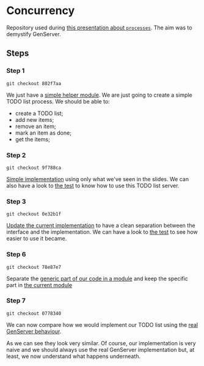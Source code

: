 # Concurrency

Repository used during [this presentation about `processes`](https://slides.com/kevindisneur/processes).
The aim was to demystify GenServer.

## Steps

### Step 1

```
git checkout 802f7aa
```

We just have a [simple helper module](https://github.com/kdisneur/processes/blob/802f7aa/lib/todolist.ex).
We are just going to create a simple TODO list process. We should be able to:

* create a TODO list;
* add new items;
* remove an item;
* mark an item as done;
* get the items;

### Step 2

```
git checkout 9f788ca
```

[Simple implementation](https://github.com/kdisneur/processes/blob/9f788ca/lib/todolist/process.ex) using only what
we've seen in the slides. We can also have a look to
[the test](https://github.com/kdisneur/processes/blob/9f788ca/test/todolist/process_test.exs) to know how to use
this TODO list server.

### Step 3

```
git checkout 0e32b1f
```

[Update the current implementation](https://github.com/kdisneur/processes/blob/0e32b1f/lib/todolist/process.ex) to
have a clean separation between the interface and the implementation. We can have a look to
[the test](https://github.com/kdisneur/processes/blob/0e32b1f/test/todolist/process_test.exs) to see how easier to use
it became.

### Step 6

```
git checkout 78e87e7
```

Separate the [generic part of our code in a module](https://github.com/kdisneur/processes/blob/78e87e7/lib/mygenserver.ex)
and keep the specific part in [the current module](https://github.com/kdisneur/processes/blob/78e87e7/lib/todolist/mygenserver.ex)

### Step 7

```
git checkout 0778340
```

We can now compare how we would implement our TODO list using the
[real GenServer behaviour](https://github.com/kdisneur/processes/blob/0778340/lib/todolist/genserver.ex).

As we can see they look very similar. Of course, our implementation is very naive and we should always use the
real GenServer implementation but, at least, we now understand what happens underneath.
